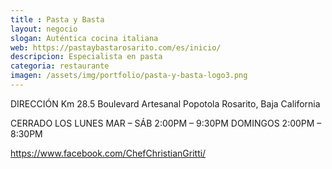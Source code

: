 ```yaml
---
title : Pasta y Basta
layout: negocio
slogan: Auténtica cocina italiana
web: https://pastaybastarosarito.com/es/inicio/
descripcion: Especialista en pasta
categoria: restaurante
imagen: /assets/img/portfolio/pasta-y-basta-logo3.png
---
```




DIRECCIÓN
Km 28.5 Boulevard Artesanal Popotola
Rosarito, Baja California


CERRADO LOS LUNES
MAR – SÁB
2:00PM – 9:30PM
DOMINGOS
2:00PM – 8:30PM

https://www.facebook.com/ChefChristianGritti/